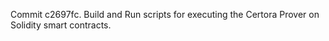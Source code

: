 Commit c2697fc.                    Build and Run scripts for executing the Certora Prover on Solidity smart contracts.